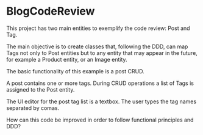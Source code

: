 # BlogCodeReview

This project has two main entities to exemplify the code review: Post and Tag.

The main objective is to create classes that, following the DDD, can map Tags not only to Post entities but to any entity that may appear in the future, for example a Product entity, or an Image entity.

The basic functionality of this example is a post CRUD.

A post contains one or more tags. During CRUD operations a list of Tags is assigned to the Post entity.

The UI editor for the post tag list is a textbox. The user types the tag names separated by comas.

How can this code be improved in order to follow functional principles and DDD?
